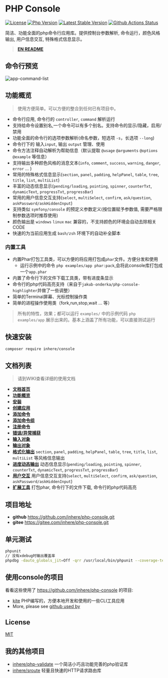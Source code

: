 # PHP Console

[![License](https://img.shields.io/packagist/l/inhere/console.svg?style=flat-square)](LICENSE)
[![Php Version](https://img.shields.io/badge/php-%3E=7.2.0-brightgreen.svg?maxAge=2592000)](https://packagist.org/packages/inhere/console)
[![Latest Stable Version](http://img.shields.io/packagist/v/inhere/console.svg)](https://packagist.org/packages/inhere/console)
[![Github Actions Status](https://github.com/inhere/php-console/workflows/Unit-tests/badge.svg)](https://github.com/inhere/php-console/actions)

简洁、功能全面的php命令行应用库。提供控制台参数解析, 命令运行，颜色风格输出, 用户信息交互, 特殊格式信息显示。

> **[EN README](./README.md)**

## 命令行预览

![app-command-list](https://raw.githubusercontent.com/inhere/php-console/master/docs/screenshots/app-command-list.png)

## 功能概览

> 使用方便简单。可以方便的整合到任何已有项目中。

- 命令行应用, 命令行的 `controller`, `command` 解析运行 
- 支持给命令设置别名,一个命令可以有多个别名。支持命令的显示/隐藏，启用/禁用
- 功能全面的命令行的选项参数解析(命名参数，短选项 `-s`，长选项 `--long`)
- 命令行下的 输入`input`, 输出 `output` 管理、使用
- 命令方法注释自动解析为帮助信息（默认提取 `@usage` `@arguments` `@options` `@example` 等信息）
- 支持输出多种颜色风格的消息文本(`info`, `comment`, `success`, `warning`, `danger`, `error` ... )
- 常用的特殊格式信息显示(`section`, `panel`, `padding`, `helpPanel`, `table`, `tree`, `title`, `list`, `multiList`)
- 丰富的动态信息显示(`pending/loading`, `pointing`, `spinner`, `counterTxt`, `dynamicText`, `progressTxt`, `progressBar`)
- 常用的用户信息交互支持(`select`, `multiSelect`, `confirm`, `ask/question`, `askPassword/askHiddenInput`)
- 支持类似 `symfony/console` 的预定义参数定义(按位置赋予参数值, 需要严格限制参数选项时推荐使用)
- 颜色输出是 `windows` `linux` `mac` 兼容的，不支持颜色的环境会自动去除相关CODE
- 快速的为当前应用生成 `bash/zsh` 环境下的自动补全脚本

### 内置工具

- 内置Phar打包工具类，可以方便的将应用打包成`phar`文件。方便分发和使用
  - 运行示例中的命令 `php examples/app phar:pack`,会将此console库打包成一个`app.phar`
- 内置了命令行下的文件下载工具类，带有进度条显示
- 命令行的php代码高亮支持（来自于`jakub-onderka/php-console-highlighter`并做了一些调整）
- 简单的Terminal屏幕、光标控制操作类
- 简单的进程操作使用类（fork,run,stop,wait ... 等）

> 所有的特性，效果；都可以运行 `examples/` 中的示例代码 `php examples/app` 展示出来的。基本上涵盖了所有功能，可以直接测试运行

## 快速安装

```bash
composer require inhere/console
```

## 文档列表

> 请到WIKI查看详细的使用文档

- **[文档首页](https://github.com/inhere/php-console/wiki/home)**
- **[功能概览](https://github.com/inhere/php-console/wiki/overview)**
- **[安装](https://github.com/inhere/php-console/wiki/install)**
- **[创建应用](https://github.com/inhere/php-console/wiki/quick-start)**
- **[添加命令](https://github.com/inhere/php-console/wiki/add-command)**
- **[添加命令组](https://github.com/inhere/php-console/wiki/add-group)**
- **[注册命令](https://github.com/inhere/php-console/wiki/register-command)**
- **[错误/异常捕获](https://github.com/inhere/php-console/wiki/error-handle)**
- **[输入对象](https://github.com/inhere/php-console/wiki/input-instance)**
- **[输出对象](https://github.com/inhere/php-console/wiki/output-instance)**
- **[格式化输出](https://github.com/inhere/php-console/wiki/format-output)** `section`, `panel`, `padding`, `helpPanel`, `table`, `tree`, `title`, `list`, `multiList` 等风格信息输出
- **[进度动态输出](https://github.com/inhere/php-console/wiki/process-output)** 动态信息显示(`pending/loading`, `pointing`, `spinner`, `counterTxt`, `dynamicText`, `progressTxt`, `progressBar`)
- **[用户交互](https://github.com/inhere/php-console/wiki/user-interactive)** 用户信息交互支持(`select`, `multiSelect`, `confirm`, `ask/question`, `askPassword/askHiddenInput`)
- **[扩展工具](https://github.com/inhere/php-console/wiki/extra-tools)** 打包phar, 命令行下的文件下载, 命令行的php代码高亮

## 项目地址

- **github** https://github.com/inhere/php-console.git
- **gitee** https://gitee.com/inhere/php-console.git

## 单元测试

```bash
phpunit
// 没有xdebug时输出覆盖率
phpdbg -dauto_globals_jit=Off -qrr /usr/local/bin/phpunit --coverage-text
```

## 使用console的项目

看看这些使用了 https://github.com/inhere/php-console 的项目:

- [kite](https://github.com/inhere/kite) PHP编写的，方便本地开发和使用的一些CLI工具应用
- More, please see [github used by](https://github.com/inhere/php-console/network/dependents?package_id=UGFja2FnZS01NDI5NzMxOTI%3D)

## License

[MIT](LICENSE)

## 我的其他项目

- [inhere/php-validate](https://github.com/inhere/php-validate) 一个简洁小巧且功能完善的php验证库
- [inhere/sroute](https://github.com/inhere/php-srouter) 轻量且快速的HTTP请求路由库

